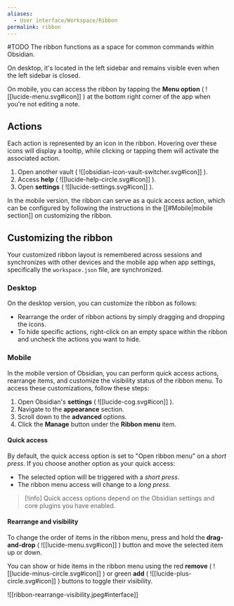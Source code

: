 ```yaml
---
aliases:
  - User interface/Workspace/Ribbon
permalink: ribbon
---
```

#TODO
The ribbon functions as a space for common commands within Obsidian. 

On desktop, it's located in the left sidebar and remains visible even when the left sidebar is closed. 

On mobile, you can access the ribbon by tapping the **Menu option** ( ![[lucide-menu.svg#icon]] ) at the bottom right corner of the app when you're not editing a note.

## Actions

Each action is represented by an icon in the ribbon. Hovering over these icons will display a tooltip, while clicking or tapping them will activate the associated action.

1. Open another vault ( ![[obsidian-icon-vault-switcher.svg#icon]] ).
2. Access **help** ( ![[lucide-help-circle.svg#icon]] ).
3. Open **settings** ( ![[lucide-settings.svg#icon]] ).

In the mobile version, the ribbon can serve as a quick access action, which can be configured by following the instructions in the [[#Mobile|mobile section]] on customizing the ribbon.

## Customizing the ribbon

Your customized ribbon layout is remembered across sessions and synchronizes with other devices and the mobile app when app settings, specifically the `workspace.json` file, are synchronized.

### Desktop

On the desktop version, you can customize the ribbon as follows:

- Rearrange the order of ribbon actions by simply dragging and dropping the icons.
- To hide specific actions, right-click on an empty space within the ribbon and uncheck the actions you want to hide.

### Mobile

In the mobile version of Obsidian, you can perform quick access actions, rearrange items, and customize the visibility status of the ribbon menu. To access these customizations, follow these steps:

1. Open Obsidian's **settings** ( ![[lucide-cog.svg#icon]] ).
2. Navigate to the **appearance** section.
3. Scroll down to the **advanced** options.
4. Click the **Manage** button under the **Ribbon menu** item.

#### Quick access

By default, the quick access option is set to "Open ribbon menu" on a *short press*. If you choose another option as your quick access:

- The selected option will be triggered with a *short press*.
- The ribbon menu access will change to a *long press*.

> [!info] Quick access options depend on the Obsidian settings and core plugins you have enabled.

#### Rearrange and visibility

To change the order of items in the ribbon menu, press and hold the **drag-and-drop** ( ![[lucide-menu.svg#icon]] ) button and move the selected item up or down.

You can show or hide items in the ribbon menu using the red **remove** ( ![[lucide-minus-circle.svg#icon]] ) or green **add** ( ![[lucide-plus-circle.svg#icon]] ) buttons to toggle their visibility.
 
 ![[ribbon-rearrange-visibility.jpeg#interface]]
